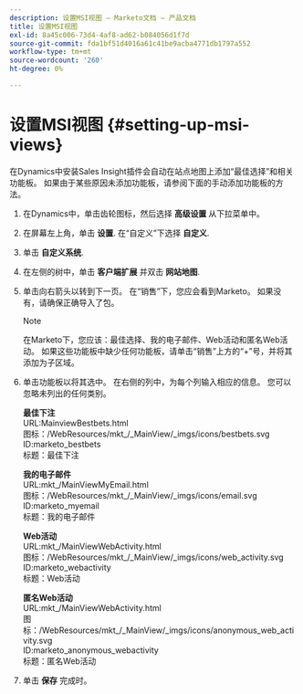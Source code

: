 ```yaml
---
description: 设置MSI视图 — Marketo文档 — 产品文档
title: 设置MSI视图
exl-id: 8a45c006-73d4-4af8-ad62-b084056d1f7d
source-git-commit: fda1bf51d4016a61c41be9acba4771db1797a552
workflow-type: tm+mt
source-wordcount: '260'
ht-degree: 0%

---
```


# 设置MSI视图 {#setting-up-msi-views}

在Dynamics中安装Sales Insight插件会自动在站点地图上添加“最佳选择”和相关功能板。 如果由于某些原因未添加功能板，请参阅下面的手动添加功能板的方法。

1. 在Dynamics中，单击齿轮图标，然后选择 **高级设置** 从下拉菜单中。

1. 在屏幕左上角，单击 **设置**. 在“自定义”下选择 **自定义**.

1. 单击 **自定义系统**.

1. 在左侧的树中，单击 **客户端扩展** 并双击 **网站地图**.

1. 单击向右箭头以转到下一页。 在“销售”下，您应会看到Marketo。 如果没有，请确保正确导入了包。

   >[!NOTE]
   >
   >在Marketo下，您应该：最佳选择、我的电子邮件、Web活动和匿名Web活动。 如果这些功能板中缺少任何功能板，请单击“销售”上方的“+”号，并将其添加为子区域。

1. 单击功能板以将其选中。 在右侧的列中，为每个列输入相应的信息。 您可以忽略未列出的任何类别。

   **最佳下注**</br>
URL:MainviewBestbets.html</br>
图标：/WebResources/mkt_/_MainView/_imgs/icons/bestbets.svg</br>
ID:marketo_bestbets</br>
标题：最佳下注

   **我的电子邮件**</br>
URL:mkt_/MainViewMyEmail.html</br>
图标：/WebResources/mkt_/_MainView/_imgs/icons/email.svg</br>
ID:marketo_myemail</br>
标题：我的电子邮件

   **Web活动**</br>
URL:mkt_/MainViewWebActivity.html</br>
图标：/WebResources/mkt_/_MainView/_imgs/icons/web_activity.svg</br>
ID:marketo_webactivity</br>
标题：Web活动

   **匿名Web活动**</br>
URL:mkt_/MainViewWebActivity.html</br>
图标：/WebResources/mkt_/_MainView/_imgs/icons/anonymous_web_activity.svg</br>
ID:marketo_anonymous_webactivity</br>
标题：匿名Web活动

1. 单击 **保存** 完成时。
